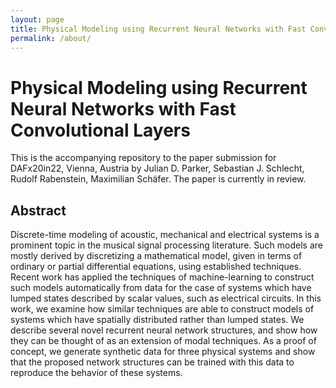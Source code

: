 ```yaml
---
layout: page
title: Physical Modeling using Recurrent Neural Networks with Fast Convolutional Layers
permalink: /about/
---
```


# Physical Modeling using Recurrent Neural Networks with Fast Convolutional Layers

This is the accompanying repository to the paper submission for DAFx20in22, Vienna, Austria by Julian D. Parker, Sebastian J. Schlecht, Rudolf Rabenstein, Maximilian Schäfer. The paper is currently in review.


## Abstract
Discrete-time modeling of acoustic, mechanical and electrical systems is a prominent topic in the musical signal processing literature. Such models are mostly derived by discretizing a mathematical model, given in terms of ordinary or partial differential equations, using established techniques. Recent work has applied the techniques of machine-learning to construct such models automatically from data for the case of systems which have lumped states described by scalar values, such as electrical circuits. In this work, we examine how similar techniques are able to construct models of systems which have spatially distributed rather than lumped states. We describe several novel recurrent neural network structures, and show how they can be thought of as an extension of modal techniques. As a proof of concept, we generate synthetic data for three physical systems and show that the proposed network structures can be trained with this data to reproduce the behavior of these systems. 
